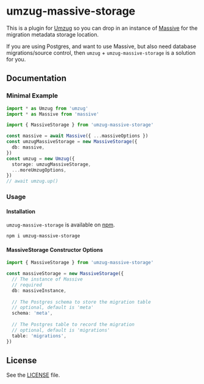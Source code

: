 # umzug-massive-storage

This is a plugin for [Umzug](https://www.npmjs.com/package/umzug) so you can drop in an instance
of [Massive](https://www.npmjs.com/package/massive) for the migration metadata storage location.

If you are using Postgres, and want to use Massive, but also need database migrations/source
control, then `umzug` + `umzug-massive-storage` is a solution for you.

## Documentation

### Minimal Example

```typescript
import * as Umzug from 'umzug'
import * as Massive from 'massive'

import { MassiveStorage } from 'umzug-massive-storage'

const massive = await Massive({ ...massiveOptions })
const umzugMassiveStorage = new MassiveStorage({
  db: massive,
})
const umzug = new Umzug({
  storage: umzugMassiveStorage,
  ...moreUmzugOptions,
})
// await umzug.up()
```

### Usage


#### Installation

`umzug-massive-storage` is available on [npm](https://www.npmjs.com/package/umzug-massive-storage).

```bash
npm i umzug-massive-storage
```

#### MassiveStorage Constructor Options

```typescript
import { MassiveStorage } from 'umzug-massive-storage'

const massiveStorage = new MassiveStorage({
  // The instance of Massive
  // required
  db: massiveInstance,
  
  // The Postgres schema to store the migration table
  // optional, default is 'meta'
  schema: 'meta',
  
  // The Postgres table to record the migration
  // optional, default is 'migrations'
  table: 'migrations',
})
```

## License

See the [LICENSE](https://github.com/MichaelBuhler/umzug-massive-storage/blob/master/LICENSE) file.
